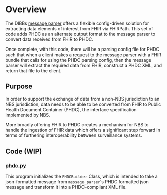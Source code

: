 # Overview

The DIBBs [message parser](https://github.com/CDCgov/phdi/tree/main/containers/message-parser) offers a flexible config-driven solution for extracting data elements of interest from FHIR via FHIRPath. This set of code adds PHDC as an alternate output format to the message parser to convert data received from FHIR to PHDC.

Once complete, with this code, there will be a parsing config file for PHDC such that when a client makes a request to the message parser with a FHIR bundle that calls for using the PHDC parsing config, then the message parser will extract the required data from FHIR, construct a PHDC XML, and return that file to the client.

## Purpose

In order to support the exchange of data from a non-NBS jurisdiction to an NBS jurisdiction, data needs to be able to be converted from FHIR to Public Health Document Container (PHDC), the interface specification implemented by NBS.

More broadly offering FHIR to PHDC creates a mechanism for NBS to handle the ingestion of FHIR data which offers a significant step forward in terms of furthering interoperability between surveillance systems.

## Code (WIP)

### [phdc.py](https://github.com/CDCgov/phdi/blob/main/containers/message-parser/app/phdc/phdc.py)

This program initializes the `PHDCBuilder` Class, which is intended to take a json-formatted message from `message_parser`'s PHDC formatted json message and transform it into a PHDC-compliant XML file.
